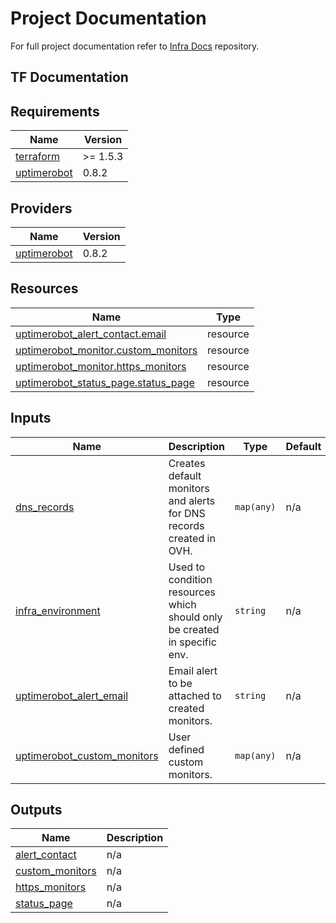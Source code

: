 # Project Documentation

For full project documentation refer to [Infra Docs](https://github.com/N0zz/infra-docs) repository.

## TF Documentation

<!-- BEGIN_TF_DOCS -->

## Requirements

| Name                                                                           | Version  |
| ------------------------------------------------------------------------------ | -------- |
| <a name="requirement_terraform"></a> [terraform](#requirement_terraform)       | >= 1.5.3 |
| <a name="requirement_uptimerobot"></a> [uptimerobot](#requirement_uptimerobot) | 0.8.2    |

## Providers

| Name                                                                     | Version |
| ------------------------------------------------------------------------ | ------- |
| <a name="provider_uptimerobot"></a> [uptimerobot](#provider_uptimerobot) | 0.8.2   |

## Resources

| Name                                                                                                                                 | Type     |
| ------------------------------------------------------------------------------------------------------------------------------------ | -------- |
| [uptimerobot_alert_contact.email](https://registry.terraform.io/providers/vexxhost/uptimerobot/0.8.2/docs/resources/alert_contact)   | resource |
| [uptimerobot_monitor.custom_monitors](https://registry.terraform.io/providers/vexxhost/uptimerobot/0.8.2/docs/resources/monitor)     | resource |
| [uptimerobot_monitor.https_monitors](https://registry.terraform.io/providers/vexxhost/uptimerobot/0.8.2/docs/resources/monitor)      | resource |
| [uptimerobot_status_page.status_page](https://registry.terraform.io/providers/vexxhost/uptimerobot/0.8.2/docs/resources/status_page) | resource |

## Inputs

| Name                                                                                                   | Description                                                               | Type       | Default | Required |
| ------------------------------------------------------------------------------------------------------ | ------------------------------------------------------------------------- | ---------- | ------- | :------: |
| <a name="input_dns_records"></a> [dns_records](#input_dns_records)                                     | Creates default monitors and alerts for DNS records created in OVH.       | `map(any)` | n/a     |   yes    |
| <a name="input_infra_environment"></a> [infra_environment](#input_infra_environment)                   | Used to condition resources which should only be created in specific env. | `string`   | n/a     |   yes    |
| <a name="input_uptimerobot_alert_email"></a> [uptimerobot_alert_email](#input_uptimerobot_alert_email) | Email alert to be attached to created monitors.                           | `string`   | n/a     |   yes    |
| <a name="input_custom_monitors"></a> [uptimerobot_custom_monitors](#input_uptimerobot_custom_monitors) | User defined custom monitors.                                             | `map(any)` | n/a     |   yes    |

## Outputs

| Name                                                                             | Description |
| -------------------------------------------------------------------------------- | ----------- |
| <a name="output_alert_contact"></a> [alert_contact](#output_alert_contact)       | n/a         |
| <a name="output_custom_monitors"></a> [custom_monitors](#output_custom_monitors) | n/a         |
| <a name="output_https_monitors"></a> [https_monitors](#output_https_monitors)    | n/a         |
| <a name="output_status_page"></a> [status_page](#output_status_page)             | n/a         |

<!-- END_TF_DOCS -->
